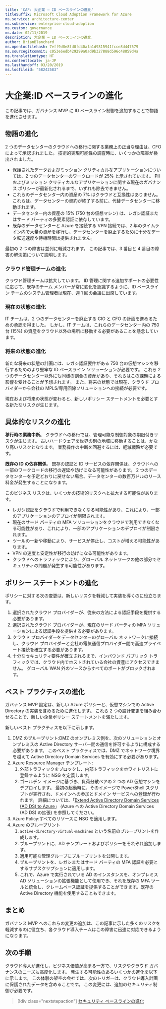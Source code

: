 ```yaml
---
title: 'CAF: 大企業 – ID ベースラインの進化'
titleSuffix: Microsoft Cloud Adoption Framework for Azure
ms.service: architecture-center
ms.subservice: enterprise-cloud-adoption
ms.custom: governance
ms.date: 02/11/2019
description: 大企業 – ID ベースラインの進化
author: BrianBlanchard
ms.openlocfilehash: 7eff9d8e8fd0fd40afa1d9815941fcce8d447579
ms.sourcegitcommit: c053e6edb429299a0ad9b327888d596c48859d4a
ms.translationtype: HT
ms.contentlocale: ja-JP
ms.lasthandoff: 03/20/2019
ms.locfileid: "58242583"
---
```

# <a name="large-enterprise-identity-baseline-evolution"></a>大企業:ID ベースラインの進化

この記事では、ガバナンス MVP に ID ベースライン制御を追加することで物語を進化させます。

## <a name="evolution-of-the-narrative"></a>物語の進化

2 つのデータセンターのクラウドへの移行に関する業務上の正当な理由は、CFO によって承認されました。 技術的実現可能性の調査時に、いくつかの障害が検出されました。

- 保護されたデータおよびミッション クリティカルなアプリケーションについては、2 つのデータセンターのワークロードが 25% と示されています。 PII およびミッション クリティカルなアプリケーションに関する現在のガバナンス ポリシーが最新化されるまで、いずれも除去できません。
- これらのデータセンター内の資産の 7% はクラウドと互換性はありません。 これらは、データセンターの契約が終了する前に、代替データセンターに移動されます。
- データセンター内の資産の 15% (750 台の仮想マシン) は、レガシ認証またはサード パーティの多要素認証に依存しています。
- 既存のデータセンターと Azure を接続する VPN 接続では、2 年のタイムライン内で大量の資産を移行し、データセンターを廃止するために十分なデータ転送速度や待機時間は提供されません。

最初の 2 つの障害は並列に軽減されます。 この記事では、3 番目と 4 番目の障害の解決策について説明します。

### <a name="evolution-of-the-cloud-governance-team"></a>クラウド管理チームの進化

クラウド管理チームは拡大しています。 ID 管理に関する追加サポートの必要性に応じて、既存のチーム メンバーが常に変化を認識するように、ID ベースライン チームのシステム管理者は現在、週 1 回の会議に出席しています。

### <a name="evolution-of-the-current-state"></a>現在の状態の進化

IT チームは、2 つのデータセンターを廃止する CIO と CFO の計画を進めるための承認を得ました。 しかし、IT チームは、これらのデータセンター内の 750 台 (15%) の資産をクラウド以外の場所に移動する必要があることを懸念しています。

### <a name="evolution-of-the-future-state"></a>将来の状態の進化

新たな将来の状態の計画には、レガシ認証要件がある 750 台の仮想マシンを移行するためのより堅牢な ID ベースライン ソリューションが必要です。 これら 2 つのデータセンター以外にも同様の割合の資産があり、それらはこの課題による影響を受けることが予想されます。
また、将来の状態では現在、クラウド プロバイダーから会社の MPLS/専用回線ソリューションへの接続が必要です。

現在および将来の状態が変わると、新しいポリシー ステートメントを必要とする新たなリスクが生じます。

## <a name="evolution-of-tangible-risks"></a>具体的なリスクの進化

**移行時の業務中断**。 クラウドへの移行では、管理可能な制御対象の期限付きリスクが生じます。 古いハードウェアを世界の別の地域に移動することは、かなり高いリスクとなります。 業務操作の中断を回避するには、軽減戦略が必要です。

**既存の ID の依存関係**。 既存の認証と ID サービスの依存関係は、クラウドへの一部のワークロードの移行の遅延や妨げになる可能性があります。 2 つのデータセンターを予定どおりに戻せない場合、データセンターの数百万ドルのリース料金が発生することになります。

このビジネス リスクは、いくつかの技術的リスクへと拡大する可能性があります。

- レガシ認証をクラウドで利用できなくなる可能性があり、これにより、一部のアプリケーションのデプロイが制限されます。
- 現在のサード パーティの MFA ソリューションをクラウドで利用できなくなる可能性があり、これにより、一部のアプリケーションのデプロイが制限されます。
- ツールの一新や移動により、サービスが停止し、コストが増える可能性があります。
- VPN の速度と安定性が移行の妨げになる可能性があります。
- クラウドへのトラフィックにより、グローバル ネットワークの他の部分でセキュリティの問題が発生する可能性があります。

## <a name="evolution-of-the-policy-statements"></a>ポリシー ステートメントの進化

ポリシーに対する次の変更は、新しいリスクを軽減して実装を導くのに役立ちます。

1. 選択されたクラウド プロバイダーが、従来の方法による認証手段を提供する必要があります。
2. 選択されたクラウド プロバイダーが、現在のサード パーティの MFA ソリューションによる認証手段を提供する必要があります。
3. クラウド プロバイダーをデータセンターのグローバル ネットワークに接続し、クラウド プロバイダーと会社の電気通信プロバイダー間で高速プライベート接続を確立する必要があります。
4. 十分なセキュリティ要件が確立されるまで、インバウンド パブリック トラフィックでは、クラウド内でホストされている会社の資産にアクセスできません。 グローバル WAN 外のソースからすべてのポートがブロックされます。

## <a name="evolution-of-the-best-practices"></a>ベスト プラクティスの進化

ガバナンス MVP 設定は、新しい Azure ポリシーと、仮想マシンでの Active Directory の実装を含めるために進化します。 これら 2 つの設計変更を組み合わせることで、新しい企業ポリシー ステートメントを満たします。

新しいベスト プラクティスを以下に示します。

1. DMZ のブループリント:DMZ のオンプレミス側を、次のソリューションとオンプレミスの Active Directory サーバー間の通信を許可するように構成する必要があります。 このベスト プラクティスでは、DMZ でネットワーク境界を越えて Active Directory Domain Services を有効にする必要があります。
2. Azure Resource Manager テンプレート:
    1. 外部トラフィックをブロックし、内部トラフィックをホワイトリストに登録するように NSG を定義します。
    1. ゴールデン イメージに基づき、負荷分散ペアの 2 つの AD 仮想マシンをデプロイします。 最初の起動時に、そのイメージで PowerShell スクリプトが実行され、ドメインへの参加とドメイン サービスへの登録が行われます。 詳細については、「[Extend Active Directory Domain Services (AD DS) to Azure](../../../../reference-architectures/identity/adds-extend-domain.md)」 (Azure への Active Directory Domain Services (AD DS) の拡張) を参照してください。
3. Azure Policy:すべてのリソースに NSG を適用します。
4. Azure のブループリント
    1. `active-directory-virtual-machines` という名前のブループリントを作成します。
    1. ブループリントに、AD テンプレートおよびポリシーをそれぞれ追加します。
    1. 適用可能な管理グループにブループリントを公開します。
    1. ブループリントを、レガシまたはサード パーティの MFA 認証を必要とするサブスクリプションに適用します。
    1. これで、Azure で実行されている AD のインスタンスを、オンプレミス AD ソリューションの拡張機能として使用でき、それを既存の MFA ツールと統合し、クレームベース認証を提供することができます。既存の Active Directory 機能を使用することもできます。

## <a name="conclusion"></a>まとめ

ガバナンス MVP へのこれらの変更の追加は、この記事に示した多くのリスクを軽減するのに役立ち、各クラウド導入チームはこの障害に迅速に対応できるようになります。

## <a name="next-steps"></a>次の手順

クラウド導入が進化し、ビジネス価値が高まる一方で、リスクやクラウド ガバナンスのニーズも高度化します。 発生する可能性のあるいくつかの進化を以下に示します。 この体験の架空の会社では、次のトリガーは、クラウド導入計画に保護されたデータを含めることです。 この変更には、追加のセキュリティ制御が必要です。

> [!div class="nextstepaction"]
> [セキュリティ ベースラインの進化](./security-baseline-evolution.md)

